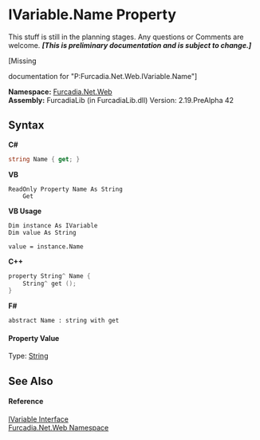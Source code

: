 # IVariable.Name Property 
This stuff is still in the planning stages. Any questions or Comments are welcome. _**\[This is preliminary documentation and is subject to change.\]**_

\[Missing <summary> documentation for "P:Furcadia.Net.Web.IVariable.Name"\]

**Namespace:**&nbsp;<a href="N_Furcadia_Net_Web">Furcadia.Net.Web</a><br />**Assembly:**&nbsp;FurcadiaLib (in FurcadiaLib.dll) Version: 2.19.PreAlpha 42

## Syntax

**C#**<br />
``` C#
string Name { get; }
```

**VB**<br />
``` VB
ReadOnly Property Name As String
	Get
```

**VB Usage**<br />
``` VB Usage
Dim instance As IVariable
Dim value As String

value = instance.Name

```

**C++**<br />
``` C++
property String^ Name {
	String^ get ();
}
```

**F#**<br />
``` F#
abstract Name : string with get

```


#### Property Value
Type: <a href="http://msdn2.microsoft.com/en-us/library/s1wwdcbf" target="_blank">String</a>

## See Also


#### Reference
<a href="T_Furcadia_Net_Web_IVariable">IVariable Interface</a><br /><a href="N_Furcadia_Net_Web">Furcadia.Net.Web Namespace</a><br />